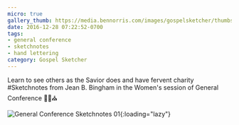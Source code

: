 ```yaml
---
micro: true
gallery_thumb: https://media.bennorris.com/images/gospelsketcher/thumbs/oct-16-0-bingham.jpg
date: 2016-12-28 07:22:52-0700
tags:
- general conference
- sketchnotes
- hand lettering
category: Gospel Sketcher
---
```


Learn to see others as the Savior does and have fervent charity
#Sketchnotes from Jean B. Bingham in the Women's session of General Conference ✍🏼⛪️

![General Conference Sketchnotes 01](https://media.bennorris.com/images/gospelsketcher/general-conference/oct-2016/oct-16-0-bingham.jpg){:loading="lazy"}
